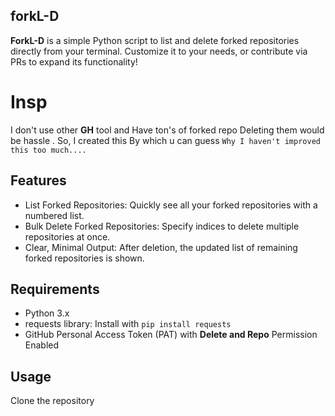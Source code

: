 ## forkL-D
 **ForkL-D** is a simple Python script to list and delete forked repositories directly from your terminal. Customize it to your needs, or contribute via PRs to expand its functionality!

# Insp
 I don't use other **GH** tool and Have ton's of forked repo Deleting them would be hassle . So, I created this By which u can guess   `Why I haven't improved this too much....`

## Features

- List Forked Repositories: Quickly see all your forked repositories with a numbered list.
- Bulk Delete Forked Repositories: Specify indices to delete multiple repositories at once.
- Clear, Minimal Output: After deletion, the updated list of remaining forked repositories is shown.


## Requirements

- Python 3.x
- requests library: Install with `pip install requests`
- GitHub Personal Access Token (PAT) with **Delete and Repo** Permission Enabled

## Usage

Clone the repository


